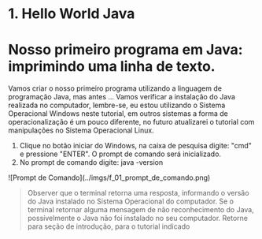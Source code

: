 # 1. Hello World Java

# Nosso primeiro programa em Java: imprimindo uma linha de texto.

<p>
Vamos criar o nosso primeiro programa utilizando a linguagem de programação Java, mas antes ...
Vamos verificar a instalação do Java realizada no computador, lembre-se, eu estou utilizando o Sistema Operacional Windows neste tutorial, em outros sistemas a forma de operacionalização é um pouco diferente, no futuro atualizarei o tutorial com manipulações no Sistema Operacional Linux.
</p>
<p>
<ol>
  <li>Clique no botão iniciar do Windows, na caixa de pesquisa digite: "cmd" e pressione "ENTER". O prompt de comando será inicializado.</li>
  <li>No prompt de comando digite: java -version</li>
</ol>
 ![Prompt de Comando](../imgs/f_01_prompt_de_comando.png)
 
  > Observer que o terminal retorna uma resposta, informando o versão do Java instalado no Sistema Operacional do computador. Se o terminal retornar alguma mensagem de não reconhecimento do Java, possívelmente o Java não foi instalado no seu computador. Retorne para seção de introdução, para o tutorial indicado 
</p>
